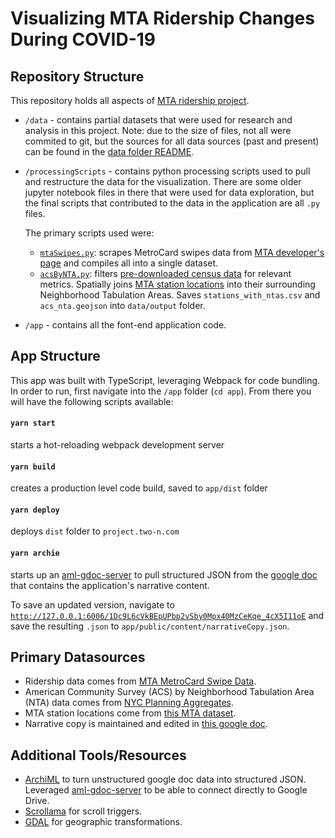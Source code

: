 # Visualizing MTA Ridership Changes During COVID-19

## Repository Structure

This repository holds all aspects of [MTA ridership project](http://projects.two-n.com/mta/).

- `/data` - contains partial datasets that were used for research and analysis in this project. Note: due to the size of files, not all were commited to git, but the sources for all data sources (past and present) can be found in the [data folder README](./data/README.md).

- `/processingScripts` - contains python processing scripts used to pull and restructure the data for the visualization. There are some older jupyter notebook files in there that were used for data exploration, but the final scripts that contributed to the data in the application are all `.py` files.

  The primary scripts used were:
  - [`mtaSwipes.py`](./processingScripts/mtaSwipes.py): scrapes MetroCard swipes data from [MTA developer's page](http://web.mta.info/developers/fare.html) and compiles all into a single dataset.
  - [`acsByNTA.py`](./processingScripts/acsByNTA.py): filters [pre-downloaded census data](https://www1.nyc.gov/site/planning/data-maps/open-data/dwn-acs-nta.page) for relevant metrics. Spatially joins [MTA station locations](http://web.mta.info/developers/data/nyct/subway/Stations.csv) into their surrounding Neighborhood Tabulation Areas. Saves `stations_with_ntas.csv` and `acs_nta.geojson` into `data/output` folder.

- `/app` - contains all the font-end application code.

## App Structure

This app was built with TypeScript, leveraging Webpack for code bundling.
In order to run, first navigate into the `/app` folder (`cd app`). From there you will have the following scripts available:

#### `yarn start`
starts a hot-reloading webpack development server

#### `yarn build`
creates a production level code build, saved to `app/dist` folder

#### `yarn deploy`
deploys `dist` folder to `project.two-n.com`

#### `yarn archie`
starts up an [aml-gdoc-server](https://github.com/Quartz/aml-gdoc-server) to pull structured JSON from the [google doc](https://docs.google.com/document/d/1Dc9L6cVkBEpUPbp2vSby0Mpx40MzCeKqe_4cX5I11oE/edit?usp=sharing) that contains the application's narrative content.

To save an updated version, navigate to [`http://127.0.0.1:6006/1Dc9L6cVkBEpUPbp2vSby0Mpx40MzCeKqe_4cX5I11oE`](http://127.0.0.1:6006/1Dc9L6cVkBEpUPbp2vSby0Mpx40MzCeKqe_4cX5I11oE) and save the resulting `.json` to `app/public/content/narrativeCopy.json`.


## Primary Datasources

- Ridership data comes from [MTA MetroCard Swipe Data](http://web.mta.info/developers/fare.html).
- American Community Survey (ACS) by Neighborhood Tabulation Area (NTA) data comes from [NYC Planning Aggregates](https://www1.nyc.gov/site/planning/data-maps/open-data/dwn-acs-nta.page).
- MTA station locations come from [this MTA dataset](http://web.mta.info/developers/data/nyct/subway/Stations.csv).
- Narrative copy is maintained and edited in [this google doc](https://docs.google.com/document/d/1Dc9L6cVkBEpUPbp2vSby0Mpx40MzCeKqe_4cX5I11oE/edit?usp=sharing).

## Additional Tools/Resources

- [ArchiML](http://archieml.org/) to turn unstructured google doc data into structured JSON. Leveraged [aml-gdoc-server](https://github.com/Quartz/aml-gdoc-server) to be able to connect directly to Google Drive.
- [Scrollama](https://github.com/russellgoldenberg/scrollama) for scroll triggers.
- [GDAL](https://gdal.org/) for geographic transformations.
